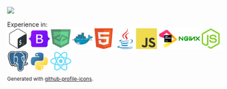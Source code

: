 ![](https://github-readme-stats.vercel.app/api/top-langs/?username=renevds&theme=github_dark&layout=compact&hide=jupyter%20notebook)

Experience in:   
<img src="https://raw.githubusercontent.com/devicons/devicon/master/icons/bash/bash-original.svg" width="50"/><img src="https://raw.githubusercontent.com/devicons/devicon/master/icons/bootstrap/bootstrap-original.svg" width="50"/><img src="https://raw.githubusercontent.com/devicons/devicon/master/icons/devicon/devicon-original.svg" width="50"/><img src="https://raw.githubusercontent.com/devicons/devicon/master/icons/docker/docker-original.svg" width="50"/><img src="https://raw.githubusercontent.com/devicons/devicon/master/icons/html5/html5-original.svg" width="50"/><img src="https://raw.githubusercontent.com/devicons/devicon/master/icons/java/java-original.svg" width="50"/><img src="https://raw.githubusercontent.com/devicons/devicon/master/icons/javascript/javascript-original.svg" width="50"/><img src="https://raw.githubusercontent.com/devicons/devicon/master/icons/jetbrains/jetbrains-original.svg" width="50"/><img src="https://raw.githubusercontent.com/devicons/devicon/master/icons/nginx/nginx-original.svg" width="50"/><img src="https://raw.githubusercontent.com/devicons/devicon/master/icons/nodejs/nodejs-original.svg" width="50"/><img src="https://raw.githubusercontent.com/devicons/devicon/master/icons/postgresql/postgresql-original.svg" width="50"/><img src="https://raw.githubusercontent.com/devicons/devicon/master/icons/python/python-original.svg" width="50"/><img src="https://raw.githubusercontent.com/devicons/devicon/master/icons/react/react-original.svg" width="50"/><br/>
<sub>Generated with [github-profile-icons](https://github.com/renevds/github-profile-icons).</sub>
